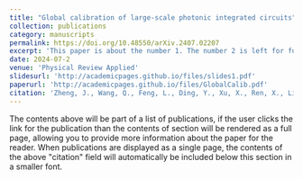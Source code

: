 ```yaml
---
title: "Global calibration of large-scale photonic integrated circuits"
collection: publications
category: manuscripts
permalink: https://doi.org/10.48550/arXiv.2407.02207
excerpt: 'This paper is about the number 1. The number 2 is left for future work.'
date: 2024-07-2
venue: 'Physical Review Applied'
slidesurl: 'http://academicpages.github.io/files/slides1.pdf'
paperurl: 'http://academicpages.github.io/files/GlobalCalib.pdf'
citation: 'Zheng, J., Wang, Q., Feng, L., Ding, Y., Xu, X., Ren, X., Li, C., & Guo, G. (2024). Global calibration of large-scale photonic integrated circuits.'
---
```


The contents above will be part of a list of publications, if the user clicks the link for the publication than the contents of section will be rendered as a full page, allowing you to provide more information about the paper for the reader. When publications are displayed as a single page, the contents of the above "citation" field will automatically be included below this section in a smaller font.

